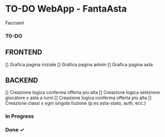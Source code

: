 # TO-DO WebApp - FantaAsta

Facciaml

### T0-DO

## FRONTEND

[] Grafica pagina iniziale
[] Grafica pagina admin
[] Grafica pagina asta


## BACKEND

[] Creazione logica conferma offerta più alta
[] Creazione logica selezione giocatore x asta a turni
[] Creazione logica conferma offerta più alta
[] Creazione classi x ogni singola fuzione (p.es asta-stato, auth, ecc.)


### In Progress

### Done ✓

